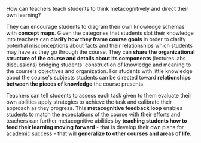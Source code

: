 How can teachers teach students to think metacognitively and direct their own learning?

They can encourage students to diagram their own knowledge schemas with **concept maps**. Given the categories that students slot their knowledge into teachers can **clarify how they frame course goals** in order to clarify potential misconceptions about facts and their relationships which students may have as they go through the course. They can **share the organizational structure of the course and details about its components** (lectures labs discussions) bridging students' construction of knowledge and meaning to the course's objectives and organization. For students with little knowledge about the course's subjects students can be directed toward **relationships between the pieces of knowledge** the course presents.

Teachers can tell students to assess each task given to them evaluate their own abilities apply strategies to achieve the task and calibrate their approach as they progress. This **metacognitive feedback loop** enables students to match the expectations of the course with their efforts and teachers can further metacognitive abilities by **teaching students how to feed their learning moving forward** - that is develop their own plans for academic success - that will **generalize to other courses and areas of life**.